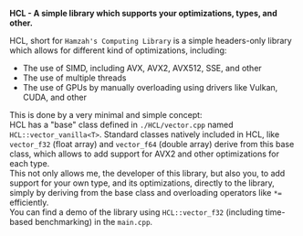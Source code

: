 **HCL - A simple library which supports your optimizations, types, and other.**

HCL, short for `Hamzah's Computing Library` is a simple headers-only library which allows for different kind of optimizations, including:

- The use of SIMD, including AVX, AVX2, AVX512, SSE, and other
- The use of multiple threads
- The use of GPUs by manually overloading using drivers like Vulkan, CUDA, and other

This is done by a very minimal and simple concept:  
HCL has a "base" class defined in `./HCL/vector.cpp` named `HCL::vector_vanilla<T>`. Standard classes natively included in HCL, like `vector_f32` (float array) and `vector_f64` (double array) derive from this base class, which allows to add support for AVX2 and other optimizations for each type.  
This not only allows me, the developer of this library, but also you, to add support for your own type, and its optimizations, directly to the library, simply by deriving from the base class and overloading operators like `*=` efficiently.  
You can find a demo of the library using `HCL::vector_f32` (including time-based benchmarking) in the `main.cpp`.
